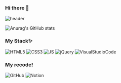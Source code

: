 ### Hi there 👋
<!-- header -->
![header](https://capsule-render.vercel.app/api?type=wave&color=auto&height=300&section=header&text=Welcome!%&fontSize=90)

<!--stack  -->
![Anurag's GitHub stats](https://github-readme-stats.vercel.app/api?username=yoni-jo&show_icons=true&theme=radical)

### My Stack✨
![HTML5](https://img.shields.io/badge/HTML5-e34f26?style=flat-square&logo=HTML5&logoColor=black)
![CSS3](https://img.shields.io/badge/CSS3-1572b6?style=flat-square&logo=CSS3&logoColor=black)
![JS](https://img.shields.io/badge/JavaScript-F7DF1E?style=flat-square&logo=JavaScript&logoColor=black)
![jQuery](https://img.shields.io/badge/jQuery-0769AD?style=flat-square&logo=jQuery&logoColor=black)
![VisualStudioCode](https://img.shields.io/badge/VisualStudioCode-007ACC?style=flat-square&logo=VisualStudioCode&logoColor=white)

### My recode!

![GitHub](https://img.shields.io/badge/GitHub-181717?style=flat-square&logo=GitHub&logoColor=white)
![Notion](https://img.shields.io/badge/Notion-000000?style=flat-square&logo=Notion&logoColor=white)

<!--
**yoni-jo/yoni-jo** is a ✨ _special_ ✨ repository because its `README.md` (this file) appears on your GitHub profile.

Here are some ideas to get you started:

- 🔭 I’m currently working on ...
- 🌱 I’m currently learning ...
- 👯 I’m looking to collaborate on ...
- 🤔 I’m looking for help with ...
- 💬 Ask me about ...
- 📫 How to reach me: ...
- 😄 Pronouns: ...
- ⚡ Fun fact: ...
-->

